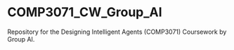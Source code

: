 # COMP3071_CW_Group_AI
Repository for the Designing Intelligent Agents (COMP3071) Coursework by Group AI.
